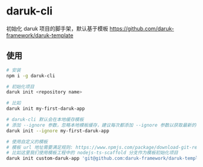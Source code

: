 # daruk-cli

初始化 daruk 项目的脚手架，默认基于模板 https://github.com/daruk-framework/daruk-template

## 使用

```bash
# 安装
npm i -g daruk-cli

# 初始化项目
daruk init <repository name>

# 比如
daruk init my-first-daruk-app

# daruk-cli 默认会在本地缓存模板
# 添加 --ignore 参数，忽略本地模板缓存，建议每次都添加 --ignore 参数以获取最新的模板
daruk init --ignore my-first-daruk-app

# 使用自定义的模板
# 模板 url 地址需要满足规则: https://www.npmjs.com/package/download-git-repo
# 比如这里我们使用模板工程中的 nodejs-ts-scaffold 分支作为模板初始化项目
daruk init custom-daruk-app 'git@github.com:daruk-framework/daruk-template.git#nodejs-ts-scaffold'
```